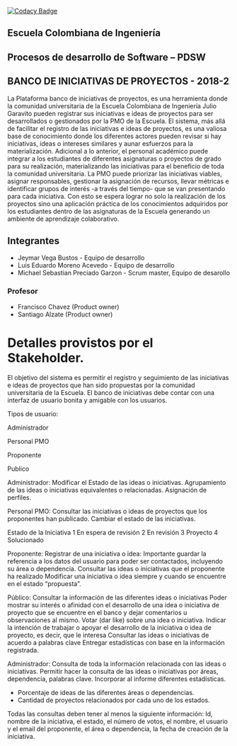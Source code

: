 [![Codacy Badge](https://api.codacy.com/project/badge/Grade/0390ae2999084069b73f56e8cd68e3a6)](https://www.codacy.com/app/Stilink/2018-2-PROYPDSW-LMJVMP?utm_source=github.com&amp;utm_medium=referral&amp;utm_content=Stilink/2018-2-PROYPDSW-LMJVMP&amp;utm_campaign=Badge_Grade)


## Escuela Colombiana de Ingeniería
## Procesos de desarrollo de Software – PDSW
## BANCO DE INICIATIVAS DE PROYECTOS - 2018-2

La Plataforma banco de iniciativas de proyectos, es una herramienta donde la comunidad universitaria de la Escuela Colombiana de Ingeniería Julio Garavito pueden registrar sus iniciativas e ideas de proyectos para ser desarrollados o gestionados por la PMO de la Escuela. El sistema, más allá de facilitar el registro de las iniciativas e ideas de proyectos, es una valiosa base de conocimiento donde los diferentes actores pueden revisar si hay iniciativas, ideas o intereses similares y aunar esfuerzos para la materialización. Adicional a lo anterior, el personal académico puede integrar a los estudiantes de diferentes asignaturas o proyectos de grado para su realización, materializando las iniciativas para el beneficio de toda la comunidad universitaria. La PMO puede priorizar las iniciativas viables, asignar responsables, gestionar la asignación de recursos, llevar métricas e identificar grupos de interés -a través del tiempo- que se van presentando para cada iniciativa. Con esto se espera lograr no solo la realización de los proyectos sino una aplicación práctica de los conocimientos adquiridos por los estudiantes dentro de las asignaturas de la Escuela generando un ambiente de aprendizaje colaborativo.

## Integrantes
* Jeymar Vega Bustos - Equipo de desarrollo
* Luis Eduardo Moreno Acevedo - Equipo de desarrollo
* Michael Sebastian Preciado Garzon - Scrum master, Equipo de desarollo
### Profesor
* Francisco Chavez (Product owner)
* Santiago Alzate (Product owner)

# Detalles provistos por el Stakeholder.


El objetivo del sistema es permitir el registro y seguimiento de las iniciativas e ideas de proyectos que han sido propuestas por la comunidad universitaria de la Escuela. El banco de iniciativas debe contar con una interfaz de usuario bonita y amigable con los usuarios.
 
Tipos de usuario:
 
Administrador
 
Personal PMO
 
Proponente
 
Publico
 
 
Administrador:
Modificar el Estado de las ideas o iniciativas.
Agrupamiento de las ideas o iniciativas equivalentes o relacionadas.
Asignación de perfiles.

Personal PMO:
Consultar las iniciativas o ideas de proyectos que los proponentes han publicado.
Cambiar el estado de las iniciativas.
	
	
Estado de la Iniciativa
1 En espera de revisión
2 En revisión
3 Proyecto
4 Solucionado

Proponente:
Registrar de una iniciativa o idea: Importante guardar la referencia a los datos del usuario para poder ser contactados, incluyendo su área o dependencia.
Consultar las ideas o iniciativas que el proponente ha realizado
Modificar una iniciativa o idea siempre y cuando se encuentre en el estado “propuesta”.
 
Público:
Consultar la información de las diferentes ideas o iniciativas 
Poder mostrar su interés o afinidad con el desarrollo de una idea o iniciativa de proyecto que se encuentre en el banco y dejar comentarios u observaciones al mismo. 
Votar (dar like) sobre una idea o iniciativa.
Indicar la intención de trabajar o apoyar el desarrollo de la iniciativa o idea de proyecto, es decir, que le interesa
Consultar las ideas o iniciativas de acuerdo a palabras clave
Entregar estadísticas con base en la información registrada.
 
Administrador:
Consulta de toda la información relacionada con las ideas o iniciativas. Permitir hacer la consulta de las ideas o iniciativas por áreas, dependencia, palabras clave.
Incorporar al informe diferentes estadísticas.
* Porcentaje de ideas de las diferentes áreas o dependencias.
* Cantidad de proyectos relacionados por cada uno de los estados.

Todas las consultas deben tener al menos la siguiente información: Id, nombre de la iniciativa, el estado, el número de votos, el nombre, el usuario y el email del proponente, el área o dependencia, la fecha de creación de la iniciativa.


